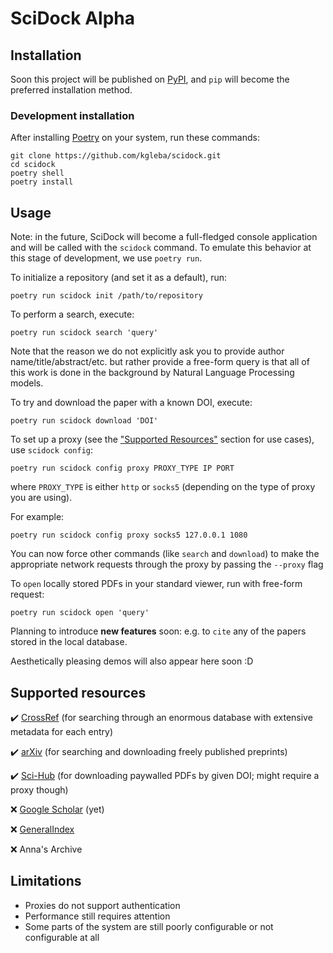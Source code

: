 # SciDock Alpha

## Installation

Soon this project will be published on [PyPI](https://pypi.org/), and `pip` will become the preferred installation method.

### Development installation

After installing [Poetry](https://python-poetry.org/docs/#installation) on your system, run these commands:

```shell
git clone https://github.com/kgleba/scidock.git
cd scidock
poetry shell
poetry install
```

## Usage

Note: in the future, SciDock will become a full-fledged console application and will be called with the `scidock` command. To emulate this behavior at this stage of development, we use `poetry run`.

To initialize a repository (and set it as a default), run:

```shell
poetry run scidock init /path/to/repository
```

To perform a search, execute:

```shell
poetry run scidock search 'query'
```

Note that the reason we do not explicitly ask you to provide author name/title/abstract/etc. but rather provide a free-form query is that all of this work is done in the background by Natural Language Processing models.

To try and download the paper with a known DOI, execute:

```shell
poetry run scidock download 'DOI'
```

To set up a proxy (see the ["Supported Resources"](#supported-resources) section for use cases), use `scidock config`:

```shell
poetry run scidock config proxy PROXY_TYPE IP PORT
```

where `PROXY_TYPE` is either `http` or `socks5` (depending on the type of proxy you are using).

For example:

```shell
poetry run scidock config proxy socks5 127.0.0.1 1080
```

You can now force other commands (like `search` and `download`) to make the appropriate network requests through the proxy by passing the `--proxy` flag

To `open` locally stored PDFs in your standard viewer, run with free-form request:

```shell
poetry run scidock open 'query'
```

Planning to introduce **new features** soon: e.g. to `cite` any of the papers stored in the local database.

Aesthetically pleasing demos will also appear here soon :D

## Supported resources

✔️ [CrossRef](https://www.crossref.org/) (for searching through an enormous database with extensive metadata for each entry)

✔️ [arXiv](https://arxiv.org/) (for searching and downloading freely published preprints) 

✔️ [Sci-Hub](https://sci-hub.ru/) (for downloading paywalled PDFs by given DOI; might require a proxy though)

❌ [Google Scholar](https://scholar.google.com/) (yet)

❌ [GeneralIndex](https://archive.org/details/GeneralIndex)

❌ Anna's Archive

## Limitations

- Proxies do not support authentication
- Performance still requires attention
- Some parts of the system are still poorly configurable or not configurable at all